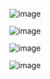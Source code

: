 
![image](https://github.com/user-attachments/assets/70aa9ee2-3f0d-4b64-845c-5c9b345d1dbd)

![image](https://github.com/user-attachments/assets/bc20e703-d71b-441d-ac12-834c5854f65e)

![image](https://github.com/user-attachments/assets/e86aa6c6-3123-41e1-91b8-4b2396073076)

![image](https://github.com/user-attachments/assets/47427816-0dc3-4482-b208-44f3fa3c66a6)
